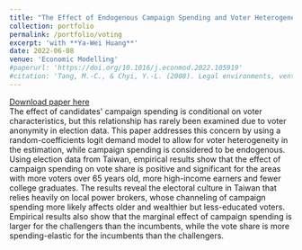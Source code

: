 ```yaml
---
title: "The Effect of Endogenous Campaign Spending and Voter Heterogeneity on Candidates’ Vote Share: The Case of 2014 Taiwanese Local Elections"
collection: portfolio
permalink: /portfolio/voting
excerpt: 'with **Ya-Wei Huang**'
date: 2022-06-08
venue: 'Economic Modelling'
#paperurl: 'https://doi.org/10.1016/j.econmod.2022.105919'
#citation: 'Tang, M.-C., & Chyi, Y.-L. (2008). Legal environments, venture capital, and total factor productivity growth of taiwanese industry. Contemporary Economic Policy, 26(3).'
---
```

[Download paper here](https://www.dropbox.com/s/gt8yq5i3qx1cnvd/EM.pdf?dl=0)<br/>
The effect of candidates' campaign spending is conditional on voter characteristics, but this relationship has rarely been examined due to voter anonymity in election data. This paper addresses this concern by using a random-coefficients logit demand model to allow for voter heterogeneity in the estimation, while campaign spending is considered to be endogenous. Using election data from Taiwan, empirical results show that the effect of campaign spending on vote share is positive and significant for the areas with more voters over 65 years old, more high-income earners and fewer college graduates. The results reveal the electoral culture in Taiwan that relies heavily on local power brokers, whose channeling of campaign spending more likely affects older and wealthier but less-educated voters. Empirical results also show that the marginal effect of campaign spending is larger for the challengers than the incumbents, while the vote share is more spending-elastic for the incumbents than the challengers. 
